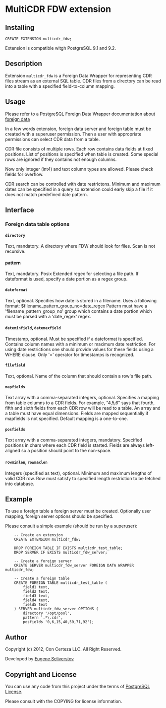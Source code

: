 MultiCDR FDW extension
======================

Installing
----------

    CREATE EXTENSION multicdr_fdw;

Extension is compatible witgh PostgreSQL 9.1 and 9.2. 

Description
-----------

Extension `multicdr_fdw` is a Foreign Data Wrapper for representing CDR files stream as an external SQL table. CDR files from a directory can be read into a table with a 
specified field-to-column mapping.

Usage
-----

Please refer to a PostgreSQL Foreign Data Wrapper documentation about 
[foreign data](http://www.postgresql.org/docs/9.2/static/ddl-foreign-data.html)

In a few words extension, foreign data server and foreign table
must be created with a superuser permission. Then a user with 
appropriate permissions can select CDR data from a table.

CDR file consists of multiple rows. Each row contains data fields at
fixed positions. List of positions is specified when table is created.
Some special rows are ignored if they contains not enough columns.

Now only integer (int4) and text column types are allowed. 
Please check fields for overflow.

CDR search can be controlled with date restrictons.
Minimum and maximum dates can be specified in a query so extension
could early skip a file if it does not match predefined date pattern.


Interface
---------

### Foreign data table options

#### `directory`
Text, mandatory.
A directory where FDW should look for files. Scan is not recursive.

#### pattern
Text, mandatory.
Posix Extended regex for selecting a file path.
If dateformat is used, specify a date portion as a regex group.

#### `dateformat`
Text, optional.
Specifies how date is stored in a filename. Uses a following format:
$filename_pattern_group_no=date_regex
Pattern must have a 'filename_pattern_group_no' group which contains a date
portion which must be parsed with a 'date_regex' regex.

#### `dateminfield`, `datemaxfield`
Timestamp, optional.
Must be specified if a dateformat is specified.
Contains column names with a minimum or maximum date restriction.
For using date restrictions one should provide values for these fields
using a WHERE clause. Only '=' operator for timestamps is recognized.

#### `filefield`
Text, optional.
Name of the column that should contain a row's file path.

#### `mapfields`
Text array with a comma-separated integers, optional.
Specifies a mapping from table columns to a CDR fields. For example, "4,5,6"
says that fourth, fifth and sixth fields from each CDR row will be read to a
table. An array and a table must have equal dimensions.
Fields are mapped sequentially if mapfields is not specified.
Default mapping is a one-to-one.

#### `posfields`
Text array with a comma-separated integers, mandatory.
Specified positions in chars where each CDR field is started. Fields are
always left-aligned so a position should point to the non-space.

#### `rowminlen`, `rowmaxlen`
Integers (specified as text), optional.
Minimum and maximum lengths of valid CDR row.
Row must satisfy to specified length restriction to be fetched into database.

Example
-------

To use a foreign table a foreign server must be created.
Optionally user mapping, foreign server options should be specified.

Please consult a simple example (should be run by a superuser):

        -- Create an extension
        CREATE EXTENSION multicdr_fdw;

        DROP FOREIGN TABLE IF EXISTS multicdr_test_table;
        DROP SERVER IF EXISTS multicdr_fdw_server;

        -- Create a foreign server
        CREATE SERVER multicdr_fdw_server FOREIGN DATA WRAPPER multicdr_fdw;

        -- Create a foreign table
        CREATE FOREIGN TABLE multicdr_test_table (
            field1 text,
            field2 text,
            field3 text,
            field4 text,
            field5 text
        ) SERVER multicdr_fdw_server OPTIONS (
            directory '/opt/pool',
            pattern '.*\.cdr',
            posfields '0,6,15,40,50,71,92');



Author
------

Copyright (c) 2012, Con Certeza LLC. All Right Reserved.

Developed by [Eugene Seliverstov](theirix@concerteza.ru)

Copyright and License
---------------------

You can use any code from this project under the terms of [PostgreSQL License](http://www.postgresql.org/about/licence/).

Please consult with the COPYING for license information.
